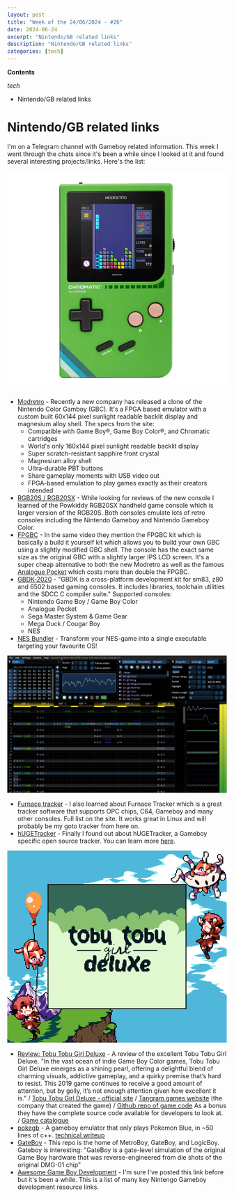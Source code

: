 ```yaml
---
layout: post
title: "Week of the 24/06/2024 - #26"
date: 2024-06-24
excerpt: "Nintendo/GB related links"
description: "Nintendo/GB related links"
categories: [tech]
---
```


**Contents**

*tech*

- Nintendo/GB related links

# Nintendo/GB related links

I'm on a Telegram channel with Gameboy related information. This week I went through the chats since it's been a while since I looked at it and found several interesting projects/links. Here's the list:

![New GBC clone](/assets/imgs/2024-06-24/modretro.png)

- [Modretro](https://modretro.com/) - Recently a new company has released a clone of the Nintendo Color Gamboy (GBC). It's a FPGA based emulator with a custom built 60x144 pixel sunlight readable backlit display and magnesium alloy shell. The specs from the site:
    - Compatible with Game Boy®, Game Boy Color®, and Chromatic cartridges
    - World's only 160x144 pixel sunlight readable backlit display
    - Super scratch-resistant sapphire front crystal
    - Magnesium alloy shell
    - Ultra-durable PBT buttons
    - Share gameplay moments with USB video out
    - FPGA-based emulation to play games exactly as their creators intended
- [RGB20S / RGB20SX](https://powkiddy.com/products/pre-sale-powkiddy-rgb20sx-handheld-game-console) - While looking for reviews of the new console I learned of the Powkiddy RGB20SX handheld game console which is larger version of the RGB20S. Both consoles emulate lots of retro consoles including the Nintendo Gameboy and Nintendo Gameboy Color.
- [FPGBC](https://funnyplaying.com/products/fpgbc-kit) - In the same video they mention the FPGBC kit which is basically a build it yourself kit which allows you to build your own GBC using a slightly modified GBC shell. The console has the exact same size as the original GBC with a slightly larger IPS LCD screen. It's a super cheap alternative to both the new Modretro as well as the famous [Analogue Pocket](https://www.analogue.co/pocket) which costs more than double the FPGBC.
- [GBDK-2020](https://gbdk-2020.github.io/gbdk-2020) - "GBDK is a cross-platform development kit for sm83, z80 and 6502 based gaming consoles. It includes libraries, toolchain utilities and the SDCC C compiler suite." Supported consoles:
  - Nintendo Game Boy / Game Boy Color
  - Analogue Pocket
  - Sega Master System & Game Gear
  - Mega Duck / Cougar Boy
  - NES
- [NES Bundler](https://github.com/tedsteen/nes-bundler) - Transform your NES-game into a single executable targeting your favourite OS!

![Furnace Tracker screenshot](/assets/imgs/2024-06-24/furnace-tracker.png)
- [Furnace tracker](https://github.com/tildearrow/furnace) - I also learned about Furnace Tracker which is a great tracker software that supports OPC chips, C64, Gameboy and many other consoles. Full list on the site. It works great in Linux and will probably be my goto tracker from here on.
- [hUGETracker](https://github.com/SuperDisk/hUGETracker) - Finally I found out about hUGETracker, a Gameboy specific open source tracker. You can learn more [here](https://superdisk.github.io/hUGETracker/hUGETracker/interface.html).

![Tobu Tobu Game Deluxe screenshot](/assets/imgs/2024-06-24/ttgdx.png)
- [Review: Tobu Tobu Girl Deluxe](https://colorcartcritic.com/posts/tobu-tobu-girl-deluxe-review/) - A review of the excellent Tobu Tobu Girl Deluxe. "In the vast ocean of indie Game Boy Color games, Tobu Tobu Girl Deluxe emerges as a shining pearl, offering a delightful blend of charming visuals, addictive gameplay, and a quirky premise that’s hard to resist. This 2019 game continues to receive a good amount of attention, but by golly, it’s not enough attention given how excellent it is." / [Tobu Tobu Girl Deluxe - official site](https://tangramgames.dk/tobutobugirldx/) / [Tangram games website](https://tangramgames.dk) (the company that created the game) / [Github repo of game code](https://github.com/SimonLarsen/tobutobugirl-dx) As a bonus they have the complete source code available for developers to look at. / [Game catalogue](https://tangramgames.dk/games/)
- [pokegb](https://github.com/binji/pokegb) - A gameboy emulator that only plays Pokemon Blue, in ~50 lines of c++. [technical writeup](https://binji.github.io/posts/pokegb/)
- [GateBoy](https://github.com/aappleby/metroboy) - This repo is the home of MetroBoy, GateBoy, and LogicBoy. Gateboy is interesting: "GateBoy is a gate-level simulation of the original Game Boy hardware that was reverse-engineered from die shots of the original DMG-01 chip"
- [Awesome Game Boy Development](https://github.com/gbdev/awesome-gbdev) - I'm sure I've posted this link before but it's been a while. This is a list of many key Nintengo Gameboy development resource links.
